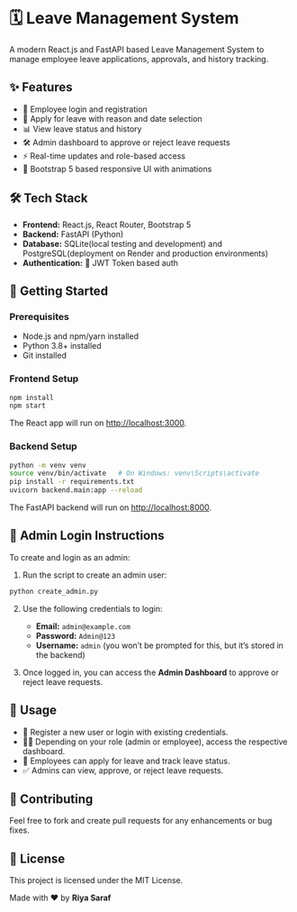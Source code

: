 # 🗓️ Leave Management System

A modern React.js and FastAPI based Leave Management System to manage employee leave applications, approvals, and history tracking.

## ✨ Features

* 👤 Employee login and registration
* 📝 Apply for leave with reason and date selection
* 📊 View leave status and history
* 🛠️ Admin dashboard to approve or reject leave requests
* ⚡ Real-time updates and role-based access
* 🎨 Bootstrap 5 based responsive UI with animations

## 🛠️ Tech Stack

* **Frontend:** React.js, React Router, Bootstrap 5
* **Backend:** FastAPI (Python)
* **Database:** SQLite(local testing and development) and PostgreSQL(deployment on Render and production environments)
* **Authentication:** 🔐 JWT Token based auth

## 🚀 Getting Started

### Prerequisites

* Node.js and npm/yarn installed
* Python 3.8+ installed
* Git installed

### Frontend Setup

```bash
npm install
npm start
```

The React app will run on [http://localhost:3000](http://localhost:3000).

### Backend Setup

```bash
python -m venv venv
source venv/bin/activate   # On Windows: venv\Scripts\activate
pip install -r requirements.txt
uvicorn backend.main:app --reload
```

The FastAPI backend will run on [http://localhost:8000](http://localhost:8000).

## 📝 Admin Login Instructions

To create and login as an admin:

1. Run the script to create an admin user:

```bash
python create_admin.py
```

2. Use the following credentials to login:

   * **Email:** `admin@example.com`
   * **Password:** `Admin@123`
   * **Username:** `admin` (you won’t be prompted for this, but it’s stored in the backend)
3. Once logged in, you can access the **Admin Dashboard** to approve or reject leave requests.

## 🎯 Usage

* 🔑 Register a new user or login with existing credentials.
* 🧑‍💼 Depending on your role (admin or employee), access the respective dashboard.
* 📝 Employees can apply for leave and track leave status.
* ✅ Admins can view, approve, or reject leave requests.

## 🤝 Contributing

Feel free to fork and create pull requests for any enhancements or bug fixes.

## 📄 License

This project is licensed under the MIT License.

Made with ❤️ by **Riya Saraf**
